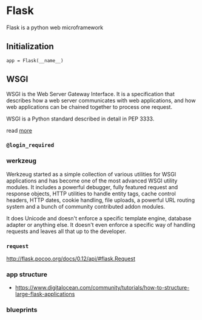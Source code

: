 # Flask

Flask is a python web microframework

## Initialization
`app = Flask(__name__)`

## WSGI

WSGI is the Web Server Gateway Interface. It is a specification that describes how a web server communicates with web applications, and how web applications can be chained together to process one request.

WSGI is a Python standard described in detail in PEP 3333.

read [more](https://wsgi.readthedocs.io/en/latest/learn.html)

### `@login_required`

### werkzeug

Werkzeug started as a simple collection of various utilities for WSGI
applications and has become one of the most advanced WSGI utility modules. It
includes a powerful debugger, fully featured request and response objects, HTTP
utilities to handle entity tags, cache control headers, HTTP dates, cookie
handling, file uploads, a powerful URL routing system and a bunch of community
contributed addon modules.

It does Unicode and doesn't enforce a specific template engine, database adapter
or anything else. It doesn't even enforce a specific way of handling requests
and leaves all that up to the developer.

### `request`

http://flask.pocoo.org/docs/0.12/api/#flask.Request

### app structure

* https://www.digitalocean.com/community/tutorials/how-to-structure-large-flask-applications


### blueprints
